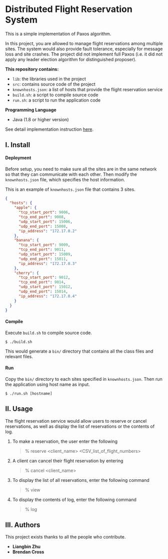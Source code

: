 # Distributed Flight Reservation System
This is a simple implementation of Paxos algorithm.

In this project, you are allowed to manage flight reservations among multiple sites. The system would also provide fault tolerance, especially for message loss and site crashes. The project did not implement full Paxos (i.e. it did not apply any leader election algorithm for distinguished proposer).



**This repository contains:**

- `lib`: the libraries used in the project
- `src`: contains source code of the project
- `knownhosts.json`: a list of hosts that provide the flight reservation service
- `build.sh`: a script to compile source code
- `run.sh`: a script to run the application code



**Programming Language**

- Java (1.8 or higher version)



See detail implementation instruction [here](Report.pdf).



## I. Install

#### Deployment

Before setup, you need to make sure all the sites are in the same network so that they can communicate with each other. Then modify the `knownhosts.json` file, which specifies the host information.

This is an example of `knownhosts.json` file that contains 3 sites.

```json
{
  "hosts": {
    "apple": {
      "tcp_start_port": 9006,
      "tcp_end_port": 9008,
      "udp_start_port": 15006,
      "udp_end_port": 15008,
      "ip_address": "172.17.0.2"
    },
    "banana": {
      "tcp_start_port": 9009,
      "tcp_end_port": 9011,
      "udp_start_port": 15009,
      "udp_end_port": 15011,
      "ip_address": "172.17.0.3"
    },
    "cherry": {
      "tcp_start_port": 9012,
      "tcp_end_port": 9014,
      "udp_start_port": 15012,
      "udp_end_port": 15014,
      "ip_address": "172.17.0.4"
    }
  }
}
```

#### Compile

Execute `build.sh` to compile source code. 

```shell
$ ./build.sh
```

This would generate a `bin/` directory that contains all the class files and relevant files.

#### Run

Copy the `bin/` directory to each sites specified in `knownhosts.json`. Then run the application using host name as input.

```shell
$ ./run.sh [hostname]
```



## II. Usage

The flight reservation service would allow users to reserve or cancel reservations, as well as display the list of reservations or the contents of log.

1. To make a reservation, the user enter the following

   > % reserve <client_name> <CSV_list_of_flight_numbers>

2. A client can cancel their flight reservation by entering

   > % cancel <client_name> 

3. To display the list of all reservations, enter the following command

   > % view

4. To display the contents of log, enter the following command

   > % log



## III. Authors

This project exists thanks to all the people who contribute.

- **Liangbin Zhu**
- **Brendan Cross**
